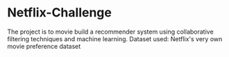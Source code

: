 # Netflix-Challenge
The project is to movie build a recommender system using collaborative filtering techniques and machine learning.
Dataset used: Netflix's very own movie preference dataset
